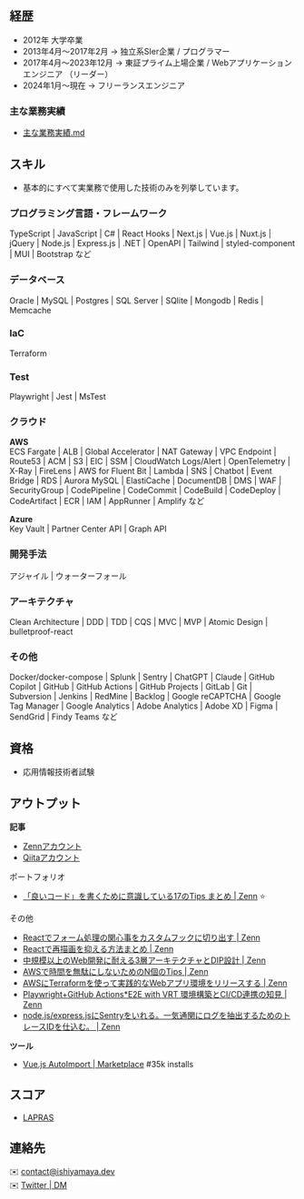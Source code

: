 ## 経歴

- 2012年 大学卒業
- 2013年4月〜2017年2月 -> 独立系SIer企業 / プログラマー
- 2017年4月〜2023年12月 -> 東証プライム上場企業 / Webアプリケーションエンジニア （リーダー）
- 2024年1月〜現在 -> フリーランスエンジニア

### 主な業務実績

- [主な業務実績.md](./主な業務実績.md)

## スキル 

- 基本的にすべて実業務で使用した技術のみを列挙しています。

### プログラミング言語・フレームワーク
TypeScript | JavaScript | C# | React Hooks | Next.js | Vue.js | Nuxt.js | jQuery | Node.js | Express.js | .NET | OpenAPI | Tailwind | styled-component | MUI | Bootstrap など

### データベース
Oracle | MySQL | Postgres | SQL Server | SQlite | Mongodb | Redis | Memcache

### IaC
Terraform

### Test
Playwright | Jest | MsTest

### クラウド

**AWS**  
ECS Fargate | ALB | Global Accelerator | NAT Gateway | VPC Endpoint | Route53 | ACM | S3 | EIC | SSM | CloudWatch Logs/Alert | OpenTelemetry | X-Ray | FireLens | AWS for Fluent Bit | Lambda | SNS | Chatbot | Event Bridge | RDS | Aurora MySQL | ElastiCache | DocumentDB | DMS | WAF | SecurityGroup | CodePipeline | CodeCommit | CodeBuild | CodeDeploy | CodeArtifact | ECR | IAM | AppRunner | Amplify など  
  
**Azure**  
Key Vault | Partner Center API | Graph API  

### 開発手法
アジャイル | ウォーターフォール

### アーキテクチャ
Clean Architecture | DDD | TDD | CQS | MVC | MVP | Atomic Design | bulletproof-react

### その他  
Docker/docker-compose | Splunk | Sentry | ChatGPT | Claude | GitHub Copilot | GitHub | GitHub Actions | GitHub Projects | GitLab | Git | Subversion | Jenkins | RedMine | Backlog | Google reCAPTCHA | Google Tag Manager | Google Analytics | Adobe Analytics | Adobe XD | Figma | SendGrid | Findy Teams など  

## 資格

- 応用情報技術者試験

## アウトプット

**記事**  
- [Zennアカウント](https://zenn.dev/ishiyama)
- [Qiitaアカウント](https://qiita.com/ishiyama0530)

ポートフォリオ

- [「良いコード」を書くために意識している17のTips まとめ | Zenn](https://zenn.dev/ishiyama/articles/a0c5a7504b856f) ⭐

その他
- [Reactでフォーム処理の関心事をカスタムフックに切り出す | Zenn](https://zenn.dev/ishiyama/articles/746fc3f8fe78db)
- [Reactで再描画を抑える方法まとめ | Zenn](https://zenn.dev/ishiyama/articles/99aff84e95ef27)
- [中規模以上のWeb開発に耐える3層アーキテクチャとDIP設計 | Zenn](https://zenn.dev/ishiyama/articles/b6d34862abf48c)
- [AWSで時間を無駄にしないためのN個のTips | Zenn](https://zenn.dev/ishiyama/articles/52458cc583d740)
- [AWSにTerraformを使って実践的なWebアプリ環境をリリースする | Zenn](https://zenn.dev/ishiyama/articles/d82d4b8a583a79)
- [Playwright+GitHub Actions*E2E with VRT 環境構築とCI/CD連携の知見 | Zenn](https://zenn.dev/ishiyama/articles/c85138b42e3e1f)
- [node.js/express.jsにSentryをいれる。一気通関にログを抽出するためのトレースIDを仕込む。 | Zenn](https://zenn.dev/ishiyama/articles/8792279dc03b18)

**ツール**  

- [Vue.js AutoImport | Marketplace](https://marketplace.visualstudio.com/items?itemName=ishiyama.vue-autoimport) #35k installs


## スコア
- [LAPRAS](https://lapras.com/public/ishiyama)

## 連絡先
✉️ contact@ishiyamaya.dev  
✉️ [Twitter | DM](https://twitter.com/otsukarestful)
